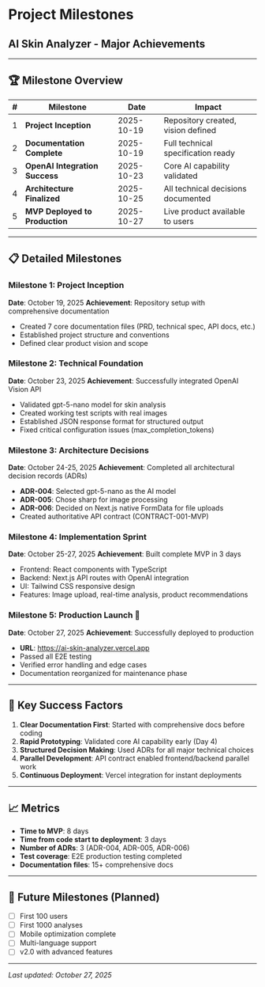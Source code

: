 # Project Milestones

## AI Skin Analyzer - Major Achievements

---

## 🏆 Milestone Overview

| # | Milestone | Date | Impact |
|---|-----------|------|--------|
| 1 | **Project Inception** | 2025-10-19 | Repository created, vision defined |
| 2 | **Documentation Complete** | 2025-10-19 | Full technical specification ready |
| 3 | **OpenAI Integration Success** | 2025-10-23 | Core AI capability validated |
| 4 | **Architecture Finalized** | 2025-10-25 | All technical decisions documented |
| 5 | **MVP Deployed to Production** | 2025-10-27 | Live product available to users |

---

## 📋 Detailed Milestones

### Milestone 1: Project Inception
**Date**: October 19, 2025
**Achievement**: Repository setup with comprehensive documentation
- Created 7 core documentation files (PRD, technical spec, API docs, etc.)
- Established project structure and conventions
- Defined clear product vision and scope

### Milestone 2: Technical Foundation
**Date**: October 23, 2025
**Achievement**: Successfully integrated OpenAI Vision API
- Validated gpt-5-nano model for skin analysis
- Created working test scripts with real images
- Established JSON response format for structured output
- Fixed critical configuration issues (max_completion_tokens)

### Milestone 3: Architecture Decisions
**Date**: October 24-25, 2025
**Achievement**: Completed all architectural decision records (ADRs)
- **ADR-004**: Selected gpt-5-nano as the AI model
- **ADR-005**: Chose sharp for image processing
- **ADR-006**: Decided on Next.js native FormData for file uploads
- Created authoritative API contract (CONTRACT-001-MVP)

### Milestone 4: Implementation Sprint
**Date**: October 25-27, 2025
**Achievement**: Built complete MVP in 3 days
- Frontend: React components with TypeScript
- Backend: Next.js API routes with OpenAI integration
- UI: Tailwind CSS responsive design
- Features: Image upload, real-time analysis, product recommendations

### Milestone 5: Production Launch 🎉
**Date**: October 27, 2025
**Achievement**: Successfully deployed to production
- **URL**: https://ai-skin-analyzer.vercel.app
- Passed all E2E testing
- Verified error handling and edge cases
- Documentation reorganized for maintenance phase

---

## 🎯 Key Success Factors

1. **Clear Documentation First**: Started with comprehensive docs before coding
2. **Rapid Prototyping**: Validated core AI capability early (Day 4)
3. **Structured Decision Making**: Used ADRs for all major technical choices
4. **Parallel Development**: API contract enabled frontend/backend parallel work
5. **Continuous Deployment**: Vercel integration for instant deployments

---

## 📈 Metrics

- **Time to MVP**: 8 days
- **Time from code start to deployment**: 3 days
- **Number of ADRs**: 3 (ADR-004, ADR-005, ADR-006)
- **Test coverage**: E2E production testing completed
- **Documentation files**: 15+ comprehensive docs

---

## 🔮 Future Milestones (Planned)

- [ ] First 100 users
- [ ] First 1000 analyses
- [ ] Mobile optimization complete
- [ ] Multi-language support
- [ ] v2.0 with advanced features

---

*Last updated: October 27, 2025*